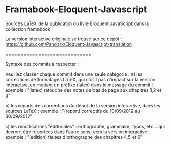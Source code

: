 Framabook-Eloquent-Javascript
=============================

Sources LaTeX de la publicaton du livre Eloquent JavaScript dans la collection framabook

La version interactive originale se trouve sur ce dépôt : https://github.com/Pandark/Eloquent-Javascript-translation

=============================

Syntaxe des commits à respecter :

Veuillez classer chaque commit dans une seule catégorie :
 a) les corrections de formatages LaTeX, qui n'ont pas d'impact sur la version interactive, en mettant un préfixe (latex) dans le message du commit :
exemple : "(latex) retouche des notes de bas de page aux chapitres 1,2 et 3"

 b) les reports des corrections du dépot de la version interactive, dans les sources LaTeX :
exemple : "(report) correctifs du 10/09/2012 au 30/09/2012"

 c) les modifications "éditoriales" : orthographe, grammaire, typos, etc... qui devront être reportées dans l'autre sens, vers la version interactive :
exemple : "(edition) fautes d'orthographe des chapitres 4,5 et 6"
